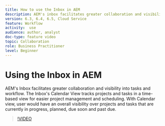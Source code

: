 ```yaml
---
title: How to use the Inbox in AEM
description: AEM's inbox facilitates greater collaboration and visibility into tasks and workflow.
version: 6.3, 6.4, 6.5, Cloud Service
feature: Workflow
activity:  use
audience: author, analyst
doc-type: feature video
topic: Collaboration
role: Business Practitioner
level: Beginner
---
```


# Using the Inbox in AEM

AEM's Inbox facilitates greater collaboration and visibility into tasks and workflow. The Inbox's Calendar View tracks projects and tasks in a time-based view for easier project management and scheduling. With Calendar view, user would have an overall visibility over projects and tasks that are currently in progress, planned, due soon and past due. 

>[!VIDEO](https://video.tv.adobe.com/v/16827/?quality=12&learn=on)
